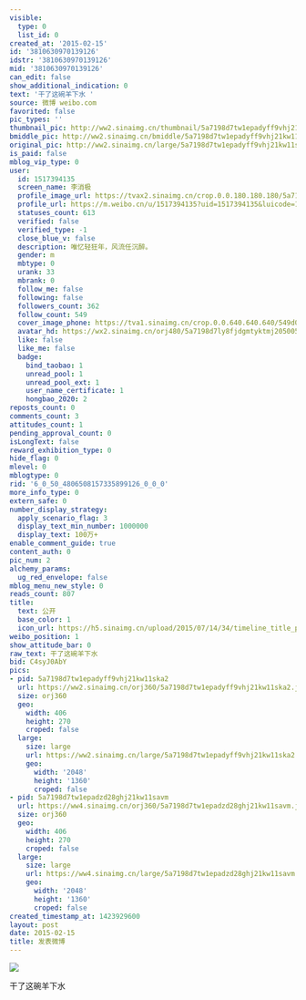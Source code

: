 ```yaml
---
visible:
  type: 0
  list_id: 0
created_at: '2015-02-15'
id: '3810630970139126'
idstr: '3810630970139126'
mid: '3810630970139126'
can_edit: false
show_additional_indication: 0
text: '干了这碗羊下水 '
source: 微博 weibo.com
favorited: false
pic_types: ''
thumbnail_pic: http://ww2.sinaimg.cn/thumbnail/5a7198d7tw1epadyff9vhj21kw11ska2.jpg
bmiddle_pic: http://ww2.sinaimg.cn/bmiddle/5a7198d7tw1epadyff9vhj21kw11ska2.jpg
original_pic: http://ww2.sinaimg.cn/large/5a7198d7tw1epadyff9vhj21kw11ska2.jpg
is_paid: false
mblog_vip_type: 0
user:
  id: 1517394135
  screen_name: 李消极
  profile_image_url: https://tvax2.sinaimg.cn/crop.0.0.180.180.180/5a7198d7ly8fjdgmtyktmj20500500so.jpg?KID=imgbed,tva&Expires=1606399563&ssig=PmkyTquvG4
  profile_url: https://m.weibo.cn/u/1517394135?uid=1517394135&luicode=10000011&lfid=2304131517394135_-_WEIBO_SECOND_PROFILE_WEIBO
  statuses_count: 613
  verified: false
  verified_type: -1
  close_blue_v: false
  description: 唯忆轻狂年，风流任沉醉。
  gender: m
  mbtype: 0
  urank: 33
  mbrank: 0
  follow_me: false
  following: false
  followers_count: 362
  follow_count: 549
  cover_image_phone: https://tva1.sinaimg.cn/crop.0.0.640.640.640/549d0121tw1egm1kjly3jj20hs0hsq4f.jpg
  avatar_hd: https://wx2.sinaimg.cn/orj480/5a7198d7ly8fjdgmtyktmj20500500so.jpg
  like: false
  like_me: false
  badge:
    bind_taobao: 1
    unread_pool: 1
    unread_pool_ext: 1
    user_name_certificate: 1
    hongbao_2020: 2
reposts_count: 0
comments_count: 3
attitudes_count: 1
pending_approval_count: 0
isLongText: false
reward_exhibition_type: 0
hide_flag: 0
mlevel: 0
mblogtype: 0
rid: '6_0_50_4806508157335899126_0_0_0'
more_info_type: 0
extern_safe: 0
number_display_strategy:
  apply_scenario_flag: 3
  display_text_min_number: 1000000
  display_text: 100万+
enable_comment_guide: true
content_auth: 0
pic_num: 2
alchemy_params:
  ug_red_envelope: false
mblog_menu_new_style: 0
reads_count: 807
title:
  text: 公开
  base_color: 1
  icon_url: https://h5.sinaimg.cn/upload/2015/07/14/34/timeline_title_public_default.png
weibo_position: 1
show_attitude_bar: 0
raw_text: 干了这碗羊下水 ​​​
bid: C4syJ0AbY
pics:
- pid: 5a7198d7tw1epadyff9vhj21kw11ska2
  url: https://ww2.sinaimg.cn/orj360/5a7198d7tw1epadyff9vhj21kw11ska2.jpg
  size: orj360
  geo:
    width: 406
    height: 270
    croped: false
  large:
    size: large
    url: https://ww2.sinaimg.cn/large/5a7198d7tw1epadyff9vhj21kw11ska2.jpg
    geo:
      width: '2048'
      height: '1360'
      croped: false
- pid: 5a7198d7tw1epadzd28ghj21kw11savm
  url: https://ww4.sinaimg.cn/orj360/5a7198d7tw1epadzd28ghj21kw11savm.jpg
  size: orj360
  geo:
    width: 406
    height: 270
    croped: false
  large:
    size: large
    url: https://ww4.sinaimg.cn/large/5a7198d7tw1epadzd28ghj21kw11savm.jpg
    geo:
      width: '2048'
      height: '1360'
      croped: false
created_timestamp_at: 1423929600
layout: post
date: 2015-02-15
title: 发表微博
---
```


![](http://ww2.sinaimg.cn/large/5a7198d7tw1epadyff9vhj21kw11ska2.jpg)

干了这碗羊下水 

